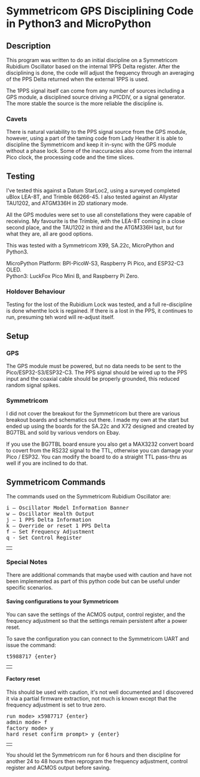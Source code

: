 #    Symmetricom GPS Disciplining Code in Python3 and MicroPython

## Description

 This program was written to do an initial discipline on a Symmetricom Rubidium Oscillator based on the internal 1PPS Delta register.   After the disciplining is done, the code will adjust the frequency through an averaging of the PPS Delta returned when the external 1PPS is used.

The 1PPS signal itself can come from any number of sources including a GPS module, a disciplined source driving a PICDIV, or a signal generator.  The more stable the source is the more reliable the discipline is.

### Cavets
There is natural variability to the PPS signal source from the GPS module, however, using a part of the taming code from Lady Heather it is able to discipline the Symmetricom and keep it in-sync with the GPS module without a phase lock.  Some of the inaccuracies also come from the internal Pico clock, the processing code and the time slices.

## Testing
I’ve tested this against a Datum StarLoc2, using a surveyed completed uBlox LEA-8T, and Trimble 66266-45.  I also tested against an Allystar TAU1202, and ATGM336H in 2D stationary mode.

All the GPS modules were set to use all constellations they were capable of receiving. My favourite is the Trimble, with the LEA-8T coming in a close second place, and the TAU1202 in third and the ATGM336H last, but for what they are, all are good options.

This was tested with a Symmetricom X99, SA.22c, MicroPython and Python3.

MicroPython Platform: BPI-PicoW-S3, Raspberry Pi Pico, and ESP32-C3 OLED.  
Python3: LuckFox Pico Mini B, and Raspberry Pi Zero.

### Holdover Behaviour
Testing for the lost of the Rubidium Lock was tested, and a full re-discipline is done whenthe lock is regained.  If there is a lost in the PPS, it continues to run, presuming teh word will re-adjust itself.

## Setup
### GPS 
The GPS module must be powered, but no data needs to be sent to the Pico/ESP32-S3/ESP32-C3.  The PPS signal should be wired up to the PPS input and the coaxial cable should be properly grounded, this reduced random signal spikes.

### Symmetricom
I did not cover the breakout for the Symmetricom but there are various breakout boards and schematics out there.  I made my own at the start but ended up using the boards for the SA.22c and X72 designed and created by BG7TBL and sold by various vendors on Ebay.

If you use the BG7TBL board ensure you also get a MAX3232 convert board to covert from the RS232 signal to the TTL, otherwise you can damage your Pico / ESP32.  You can modify the board to do a straight TTL pass-thru as well if you are inclined to do that.

## Symmetricom Commands

The commands used on the Symmetricom Rubidium Oscillator are:

<table><td><tr> 
<pre>
i – Oscillator Model Information Banner
w – Oscillator Health Output
j – 1 PPS Delta Information
k – Override or reset 1 PPS Delta
f – Set Frequency Adjustment
q - Set Control Register
</pre> 
</tr></td></table>

### Special Notes

There are additional commands that maybe used with caution and have not been implemented as part of this python code but can be useful under specific scenarios.

#### Saving configurations to your Symmetricom

You can save the settings of the ACMOS output, control register, and the frequency adjustment so that the settings remain persistent after a power reset.

To save the configuration you can connect to the Symmetricom UART and issue the command:

<table><td><tr> 
<pre>
t5988717 {enter}
</pre> 
</tr></td></table>

#### Factory reset

This should be used with caution, it's not well documented and I discovered it via a partial firmware extraction, not much is known except that the frequency adjustment is set to true zero.

<table><td><tr> 
<pre>
run mode> x5987717 {enter}
admin mode> f
factory mode> y
hard reset confirm prompt> y {enter}
</pre> 
</tr></td></table>
  
You should let the Symmetricom run for 6 hours and then discipline for another 24 to 48 hours then reprogram the frequency adjustment, control register and ACMOS output before saving.
